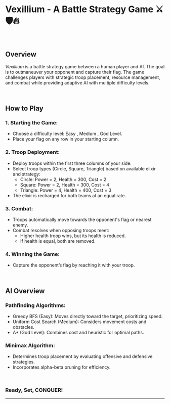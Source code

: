 # Vexillium  - A Battle Strategy Game ⚔️🛡️🔥

<br>


## Overview  
*Vexillium* is a battle strategy game between a human player and AI. The goal is to outmaneuver your opponent and capture their flag. The game challenges players with strategic troop placement, resource management, and combat while providing adaptive AI with multiple difficulty levels.

<br>

## How to Play 

### 1. Starting the Game:

- Choose a difficulty level: Easy , Medium , God Level.
- Place your flag on any row in your starting column.

### 2. Troop Deployment:

- Deploy troops within the first three columns of your side.
- Select troop types (Circle, Square, Triangle) based on available elixir and strategy:
  - Circle: Power = 2, Health = 300, Cost = 2
  - Square: Power = 2, Health = 300, Cost = 4
  - Triangle: Power = 4, Health = 400, Cost = 3
- The elixir is recharged for both teams at an equal rate.

### 3. Combat:

- Troops automatically move towards the opponent's flag or nearest enemy.
- Combat resolves when opposing troops meet:
   - Higher health troop wins, but its health is reduced.
   - If health is equal, both are removed.

### 4. Winning the Game:

- Capture the opponent’s flag by reaching it with your troop.

<br>

## AI Overview  

### Pathfinding Algorithms:

- Greedy BFS (Easy): Moves directly toward the target, prioritizing speed.
- Uniform Cost Search (Medium): Considers movement costs and obstacles.
- A* (God Level): Combines cost and heuristic for optimal paths.


### Minimax Algorithm:

- Determines troop placement by evaluating offensive and defensive strategies.
- Incorporates alpha-beta pruning for efficiency.

<br>

### Ready, Set, CONQUER!

---
